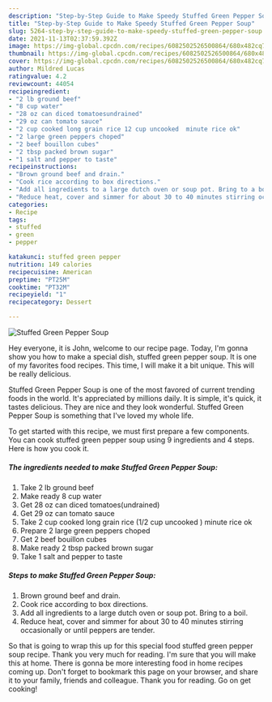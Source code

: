```yaml
---
description: "Step-by-Step Guide to Make Speedy Stuffed Green Pepper Soup"
title: "Step-by-Step Guide to Make Speedy Stuffed Green Pepper Soup"
slug: 5264-step-by-step-guide-to-make-speedy-stuffed-green-pepper-soup
date: 2021-11-13T02:37:59.392Z
image: https://img-global.cpcdn.com/recipes/6082502526500864/680x482cq70/stuffed-green-pepper-soup-recipe-main-photo.jpg
thumbnail: https://img-global.cpcdn.com/recipes/6082502526500864/680x482cq70/stuffed-green-pepper-soup-recipe-main-photo.jpg
cover: https://img-global.cpcdn.com/recipes/6082502526500864/680x482cq70/stuffed-green-pepper-soup-recipe-main-photo.jpg
author: Mildred Lucas
ratingvalue: 4.2
reviewcount: 44054
recipeingredient:
- "2 lb ground beef"
- "8 cup water"
- "28 oz can diced tomatoesundrained"
- "29 oz can tomato sauce"
- "2 cup cooked long grain rice 12 cup uncooked  minute rice ok"
- "2 large green peppers choped"
- "2 beef bouillon cubes"
- "2 tbsp packed brown sugar"
- "1 salt and pepper to taste"
recipeinstructions:
- "Brown ground beef and drain."
- "Cook rice according to box directions."
- "Add all ingredients to a large dutch oven or soup pot. Bring to a boil."
- "Reduce heat, cover and simmer for about 30 to 40 minutes stirring occasionally or until peppers are tender."
categories:
- Recipe
tags:
- stuffed
- green
- pepper

katakunci: stuffed green pepper 
nutrition: 149 calories
recipecuisine: American
preptime: "PT25M"
cooktime: "PT32M"
recipeyield: "1"
recipecategory: Dessert

---
```



![Stuffed Green Pepper Soup](https://img-global.cpcdn.com/recipes/6082502526500864/680x482cq70/stuffed-green-pepper-soup-recipe-main-photo.jpg)

Hey everyone, it is John, welcome to our recipe page. Today, I'm gonna show you how to make a special dish, stuffed green pepper soup. It is one of my favorites food recipes. This time, I will make it a bit unique. This will be really delicious.



Stuffed Green Pepper Soup is one of the most favored of current trending foods in the world. It's appreciated by millions daily. It is simple, it's quick, it tastes delicious. They are nice and they look wonderful. Stuffed Green Pepper Soup is something that I've loved my whole life.


To get started with this recipe, we must first prepare a few components. You can cook stuffed green pepper soup using 9 ingredients and 4 steps. Here is how you cook it.

<!--inarticleads1-->

##### The ingredients needed to make Stuffed Green Pepper Soup:

1. Take 2 lb ground beef
1. Make ready 8 cup water
1. Get 28 oz can diced tomatoes(undrained)
1. Get 29 oz can tomato sauce
1. Take 2 cup cooked long grain rice (1/2 cup uncooked ) minute rice ok
1. Prepare 2 large green peppers choped
1. Get 2 beef bouillon cubes
1. Make ready 2 tbsp packed brown sugar
1. Take 1 salt and pepper to taste




<!--inarticleads2-->

##### Steps to make Stuffed Green Pepper Soup:

1. Brown ground beef and drain.
1. Cook rice according to box directions.
1. Add all ingredients to a large dutch oven or soup pot. Bring to a boil.
1. Reduce heat, cover and simmer for about 30 to 40 minutes stirring occasionally or until peppers are tender.




So that is going to wrap this up for this special food stuffed green pepper soup recipe. Thank you very much for reading. I'm sure that you will make this at home. There is gonna be more interesting food in home recipes coming up. Don't forget to bookmark this page on your browser, and share it to your family, friends and colleague. Thank you for reading. Go on get cooking!
